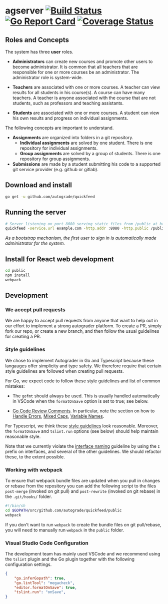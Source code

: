 # agserver [![Build Status](https://travis-ci.org/autograde/quickfeed.svg?branch=master)](https://travis-ci.org/autograde/quickfeed) [![Go Report Card](https://goreportcard.com/badge/github.com/autograde/quickfeed)](https://goreportcard.com/report/github.com/autograde/quickfeed) [![Coverage Status](https://coveralls.io/repos/github/autograde/quickfeed/badge.svg?branch=master)](https://coveralls.io/github/autograde/quickfeed?branch=master)

## Roles and Concepts

The system has three **user** roles.

- **Administrators** can create new courses and promote other users to become administrator. It is common that all teachers that are responsible for one or more courses be an administrator. The administrator role is system-wide.

- **Teachers** are associated with one or more courses. A teacher can view results for all students in his course(s). A course can have many teachers. A teacher is anyone associated with the course that are not students, such as professors and teaching assistants.

- **Students** are associated with one or more courses. A student can view his own results and progress on individual assignments.

The following concepts are important to understand.

- **Assignments** are organized into folders in a git repository.
  - **Individual assignments** are solved by one student. There is one repository for individual assignments.
  - **Group assignments** are solved by a group of students. There is one repository for group assignments.
- **Submissions** are made by a student submitting his code to a supported git service provider (e.g. github or gitlab).

## Download and install

   ```sh
   go get -u github.com/autograde/quickfeed
   ```

## Running the server

   ```sh
   # Server listening on port 8080 serving static files from /public at https://example.com/.
   quickfeed -service.url example.com -http.addr :8080 -http.public /public
   ```

*As a bootstrap mechanism, the first user to sign in is automatically made administrator for the system.*

## Install for React web development

   ```sh
   cd public
   npm install
   webpack
   ```

## Development

### We accept pull requests

We are happy to accept pull requests from anyone that want to help out in our
effort to implement a strong autograder platform. To create a PR, simply fork
our repo, or create a new branch, and then follow the usual guidelines for
creating a PR.

### Style guidelines

We chose to implement Autograder in Go and Typescript because these langauges
offer simplicity and type safety. We therefore require that certain style guidelines
are followed when creating pull requests.

For Go, we expect code to follow these style guidelines and list of common mistakes:

- The `gofmt` should always be used. This is usually handled automatically in VSCode
  when the `formatOnSave` option is set to true; see below.

- [Go Code Review Comments](https://github.com/golang/go/wiki/CodeReviewComments).
  In particular, note the section on how to
  [Handle Errors](https://github.com/golang/go/wiki/CodeReviewComments#handle-errors),
  [Mixed Caps](https://github.com/golang/go/wiki/CodeReviewComments#mixed-caps),
  [Variable Names](https://github.com/golang/go/wiki/CodeReviewComments#variable-names).

For Typescript, we think these [style guidelines](https://github.com/basarat/typescript-book/blob/master/docs/styleguide/styleguide.md)
look reasonable. Moreover, the `formatOnSave` and `tslint.run` options (see below)
should help maintain reasonable style.

Note that we currently violate the [interface naming](https://github.com/basarat/typescript-book/blob/master/docs/styleguide/styleguide.md#interface)
guideline by using the `I` prefix on interfaces, and several of the other guidelines.
We should refactor these, to the extent possible.

### Working with webpack

To ensure that webpack bundle files are updated when you pull in changes or
rebase from the repository you can add the following script to the files
`post-merge` (invoked on git pull) and `post-rewrite` (invoked on git rebase)
in the `.git/hooks/` folder.

   ```sh
   #!/bin/sh
   cd $GOPATH/src/github.com/autograde/quickfeed/public
   webpack
   ```

If you don't want to run `webpack` to create the bundle files on git pull/rebase,
you will need to manually run `webpack` in the `public` folder.

### Visual Studio Code Configuration

The development team has mainly used VSCode and we recommend using the `tslint`
plugin and the Go plugin together with the following configuration settings.

```json
{
    "go.inferGopath": true,
    "go.lintTool": "megacheck",
    "editor.formatOnSave": true,
    "tslint.run": "onSave",
}
```
